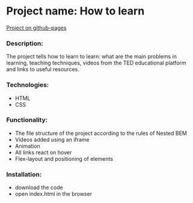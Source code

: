# Project name: How to learn

[Project on github-pages](https://masharakitskaya.github.io/how-to-learn/)

### Description:
The project tells how to learn to learn: what are the main problems in learning, teaching techniques, videos from the TED educational platform and links to useful resources.

### Technologies:
* HTML
* CSS

### Functionality:
* The file structure of the project according to the rules of Nested BEM
* Videos added using an iframe
* Animation 
* All links react on hover
* Flex-layout and positioning of elements

### Installation:
* download the code
* open index.html in the browser
